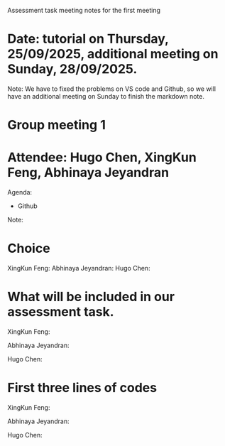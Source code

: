 Assessment task meeting notes for the first meeting
# Date: tutorial on Thursday, 25/09/2025, additional meeting on Sunday, 28/09/2025.
Note: We have to fixed the problems on VS code and Github, so we will have an additional meeting on Sunday to finish the markdown note.
# Group meeting 1 
# Attendee: Hugo Chen, XingKun Feng, Abhinaya Jeyandran

Agenda:
- Github

Note:
# Choice
XingKun Feng:
Abhinaya Jeyandran:
Hugo Chen:

# What will be included in our assessment task.
XingKun Feng:


Abhinaya Jeyandran:


Hugo Chen:


# First three lines of codes
XingKun Feng:


Abhinaya Jeyandran:


Hugo Chen:
